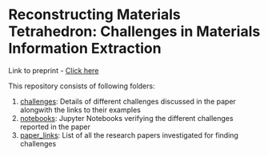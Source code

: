 # Reconstructing Materials Tetrahedron: Challenges in Materials Information Extraction

Link to preprint - [Click here](https://arxiv.org/abs/2310.08383)

This repository consists of following folders:
1. [challenges](https://github.com/M3RG-IITD/MatSci-IE-Challanges/tree/main/challenges): Details of different challenges discussed in the paper alongwith the links to their examples
2. [notebooks](https://github.com/M3RG-IITD/MatSci-IE-Challanges/tree/main/notebooks): Jupyter Notebooks verifying the different challenges reported in the paper
3. [paper_links](https://github.com/M3RG-IITD/MatSci-IE-Challanges/tree/main/paper_links): List of all the research papers investigated for finding challenges
